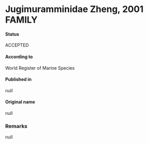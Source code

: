 Jugimuramminidae Zheng, 2001 FAMILY
=======

#### Status
ACCEPTED

#### According to
World Register of Marine Species

#### Published in
null

#### Original name
null

### Remarks
null